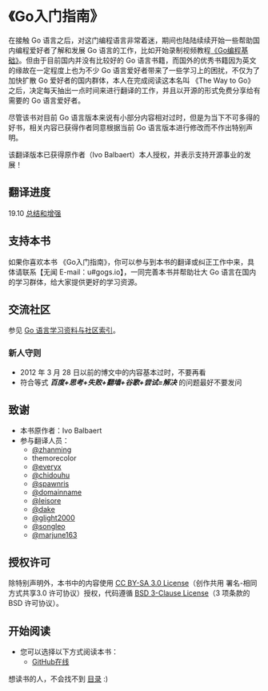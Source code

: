 # 《Go入门指南》

在接触 Go 语言之后，对这门编程语言非常着迷，期间也陆陆续续开始一些帮助国内编程爱好者了解和发展 Go 语言的工作，比如开始录制视频教程[《Go编程基础》](https://github.com/Unknwon/go-fundamental-programming)。但由于目前国内并没有比较好的 Go 语言书籍，而国外的优秀书籍因为英文的缘故在一定程度上也为不少 Go 语言爱好者带来了一些学习上的困扰，不仅为了加快扩散 Go 爱好者的国内群体，本人在完成阅读这本名叫 《The Way to Go》 之后，决定每天抽出一点时间来进行翻译的工作，并且以开源的形式免费分享给有需要的 Go 语言爱好者。

尽管该书对目前 Go 语言版本来说有小部分内容相对过时，但是为当下不可多得的好书，相关内容已获得作者同意根据当前 Go 语言版本进行修改而不作出特别声明。

该翻译版本已获得原作者（Ivo Balbaert）本人授权，并表示支持开源事业的发展！

## 翻译进度

19.10 [总结和增强](ebook/19.10.md)

## 支持本书

如果你喜欢本书 《Go入门指南》，你可以参与到本书的翻译或纠正工作中来，具体请联系【无闻 E-mail：u\#gogs.io】，一同完善本书并帮助壮大 Go 语言在国内的学习群体，给大家提供更好的学习资源。

## 交流社区

参见 [Go 语言学习资料与社区索引](https://github.com/Unknwon/go-study-index)。

### 新人守则

* 2012 年 3 月 28 日以前的博文中的内容基本过时，不要再看
* 符合等式 _**百度+思考+失败+翻墙+谷歌+尝试=解决**_ 的问题最好不要发问

## 致谢

* 本书原作者：Ivo Balbaert
* 参与翻译人员：
  * [@zhanming](https://github.com/zhanming)
  * themorecolor
  * [@everyx](https://github.com/everyx)
  * [@chidouhu](https://github.com/chidouhu)
  * [@spawnris](https://github.com/spawnris)
  * [@domainname](https://github.com/domainname)
  * [@leisore](https://github.com/leisore)
  * [@dake](https://github.com/dake)
  * [@glight2000](https://github.com/glight2000)
  * [@songleo](https://github.com/songleo)
  * [@marjune163](https://github.com/marjune163)

## 授权许可

除特别声明外，本书中的内容使用 [CC BY-SA 3.0 License](http://creativecommons.org/licenses/by-sa/3.0/)（创作共用 署名-相同方式共享3.0 许可协议）授权，代码遵循 [BSD 3-Clause License](https://github.com/astaxie/build-web-application-with-golang/blob/master/LICENSE.md)（3 项条款的 BSD 许可协议）。

## 开始阅读

* 您可以选择以下方式阅读本书：
  * [GitHub在线](ebook/preface.md)

想读书的人，不会找不到 [目录](ebook/directory.md) :\)

